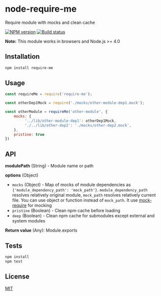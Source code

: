 # node-require-me
Require module with mocks and clean cache

[![NPM version](https://img.shields.io/npm/v/require-me.svg)](https://npmjs.org/package/require-me)
[![Build status](https://img.shields.io/travis/tamtakoe/node-require-me.svg)](https://travis-ci.org/tamtakoe/node-require-me)

**Note:** This module works in browsers and Node.js >= 4.0

## Installation

```sh
npm install require-me
```

## Usage

```js
const requireMe = require('require-me');

const otherDep1Mock = require('./mocks/other-module-dep1.mock');

const otherModule = requireMe('other-module', {
    mocks: {
         '../lib/other-module-dep1': otherDep1Mock,
         './../lib/other-dep2': './mocks/other-dep2.mock',
    },
    pristine: true
})
```

## API

**modulePath** (String) - Module name or path

**options** (Object)

* `mocks` (Object) - Map of mocks of module dependencies as `{'module_dependency_path': 'mock_path'}`.
                     `module_dependency_path` resolves relatively original module,
                     `mock_path` resolves relatively current file.
                     You can use object or function instead of `mock_path`.
                     It use [mock-require](https://www.npmjs.com/package/mock-require) for mocking
* `pristine` (Boolean) - Clean npm cache before loading
* `deep` (Boolean) - Clean npm cache for submodules except external and system modules

**Return value** (Any): Module.exports

## Tests

```sh
npm install
npm test
```

## License

[MIT](LICENSE)